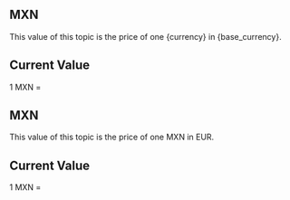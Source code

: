 ## MXN

This value of this topic is the price of one {currency} in {base_currency}.

## Current Value

1 MXN = <Topic topic="finance/stock-exchange/currency/MXN/EUR" decimals="3" unit="EUR"/>

## MXN

This value of this topic is the price of one MXN in EUR.

## Current Value

1 MXN = <Topic topic="finance/stock-exchange/currency/MXN/EUR" decimals="3" unit="EUR"/>

